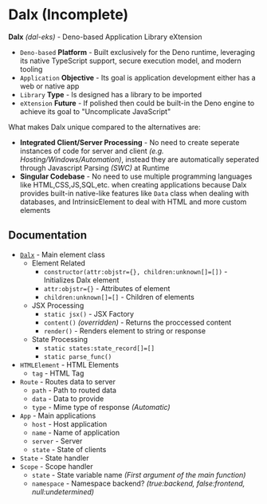 # Dalx (Incomplete)
**Dalx** *(dal-eks)* - Deno-based Application Library eXtension
- `Deno-based` **Platform** - Built exclusively for the Deno runtime, leveraging its native TypeScript support, secure execution model, and modern tooling
- `Application` **Objective** - Its goal is application development either has a web or native app
- `Library` **Type** - Is designed has a library to be imported
- `eXtension` **Future** - If polished then could be built-in the Deno engine to achieve its goal to "Uncomplicate JavaScript"

What makes Dalx unique compared to the alternatives are:
- **Integrated Client/Server Processing** - No need to create seperate instances of code for server and client *(e.g. Hosting/Windows/Automation)*, instead they are automatically seperated through Javascript Parsing *(SWC)* at Runtime
- **Singular Codebase** - No need to use multiple programming languages like HTML,CSS,JS,SQL,etc. when creating applications because Dalx provides built-in native-like features like `Data` class when dealing with databases, and IntrinsicElement to deal with HTML and more custom elements

## Documentation
- [`Dalx`](~/Dalx.html) - Main element class
  - Element Related
    - `constructor(attr:objstr={}, children:unknown[]=[])` - Initializes Dalx element
    - `attr:objstr={}` - Attributes of element
    - `children:unknown[]=[]` - Children of elements
  - JSX Processing
    - `static jsx()` - JSX Factory
    - `content()` *(overridden)* - Returns the proccessed content
    - `render()` - Renders element to string or response
  - State Processing
    - `static states:state_record[]=[]`
    - `static parse_func()`
- `HTMLElement` - HTML Elements
  - `tag` - HTML Tag
- `Route` - Routes data to server
  - `path` - Path to routed data
  - `data` - Data to provide
  - `type` - Mime type of response *(Automatic)*
- `App` - Main applications
  - `host` - Host application
  - `name` - Name of application
  - `server` - Server
  - `state` - State of clients
- `State` - State handler
- `Scope` - Scope handler
  - `state` - State variable name *(First argument of the main function)*
  - `namespace` - Namespace backend? *(true:backend, false:frontend, null:undetermined)*